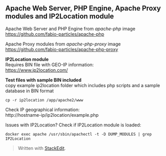 
Apache Web Server, PHP Engine, Apache Proxy modules and IP2Location module
--------------------------------  

Apache Web Server and PHP Engine from *apache-php* image  
https://github.com/fabio-particles/apache-php

Apache Proxy modules from *apache-php-proxy* image  
https://github.com/fabio-particles/apache-php-proxy

**IP2Location module**  
Requires BIN file with GEO-IP information:  
https://www.ip2location.com/  

**Test files with sample BIN included**  
copy example ip2location folder which includes php scripts and a sample database in BIN format

    cp -r ip2location /app/apache2/www

Check IP geographical information:  
http://hostname-ip/ip2location/example.php

Issues with IP2Location?
Check if IP2Location module is loaded:

    docker exec apache /usr/sbin/apachectl -t -D DUMP_MODULES | grep IP2Location

> Written with [StackEdit](https://stackedit.io/).